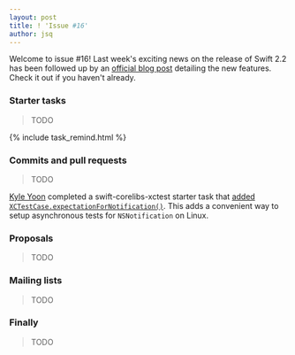 ```yaml
---
layout: post
title: ! 'Issue #16'
author: jsq
---
```


Welcome to issue #16! Last week's exciting news on the release of Swift 2.2 has been followed up by an [official blog post](https://swift.org/blog/swift-2-2-new-features/) detailing the new features. Check it out if you haven't already.

<!--excerpt-->

### Starter tasks

> TODO

{% include task_remind.html %}

### Commits and pull requests

> TODO

[Kyle Yoon](https://github.com/yoonapps) completed a swift-corelibs-xctest starter task that [added `XCTestCase.expectationForNotification()`](https://github.com/apple/swift-corelibs-xctest/pull/85). This adds a convenient way to setup asynchronous tests for `NSNotification` on Linux.

### Proposals

> TODO

### Mailing lists

> TODO

### Finally

> TODO
